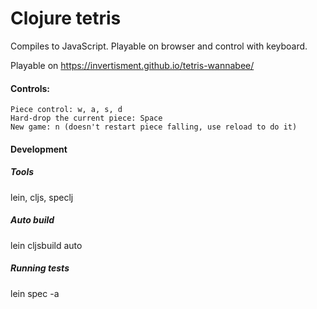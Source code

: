 # Clojure tetris
Compiles to JavaScript.
Playable on browser and control with keyboard.

Playable on https://invertisment.github.io/tetris-wannabee/

#### Controls:
    Piece control: w, a, s, d
    Hard-drop the current piece: Space
    New game: n (doesn't restart piece falling, use reload to do it)

#### Development
##### Tools
lein, cljs, speclj

##### Auto build
lein cljsbuild auto

##### Running tests
lein spec -a

